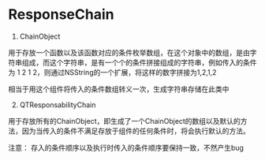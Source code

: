 # ResponseChain

1. ChainObject 

用于存放一个函数以及该函数对应的条件枚举数组，在这个对象中的数组，是由字符串组成，而这个字符串，是有一个个的条件拼接组成的字符串，例如传入的条件为 1 2 1 2，则通过NSString的一个扩展，将这样的数字拼接为1,2,1,2

相当于用这个组件将传入的条件数组转义一次，生成字符串存储在此类中

2. QTResponsabilityChain

用于存放所有的ChainObject，即生成了一个ChainObject的数组以及默认的方法，因为当传入的条件不满足存放于组件的任何条件时，将会执行默认的方法。

注意： 存入的条件顺序以及执行时传入的条件顺序要保持一致，不然产生bug
